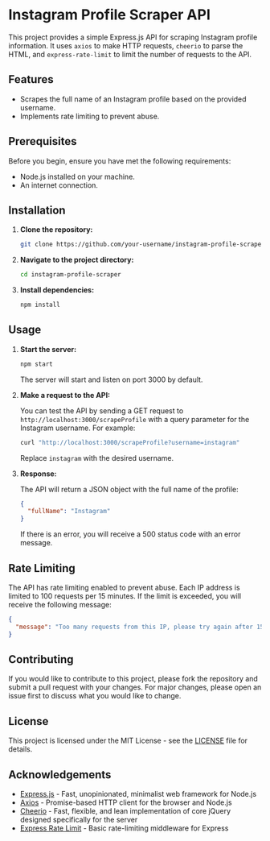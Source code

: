 
# Instagram Profile Scraper API

This project provides a simple Express.js API for scraping Instagram profile information. It uses `axios` to make HTTP requests, `cheerio` to parse the HTML, and `express-rate-limit` to limit the number of requests to the API.

## Features

- Scrapes the full name of an Instagram profile based on the provided username.
- Implements rate limiting to prevent abuse.

## Prerequisites

Before you begin, ensure you have met the following requirements:
- Node.js installed on your machine.
- An internet connection.

## Installation

1. **Clone the repository:**

   ```bash
   git clone https://github.com/your-username/instagram-profile-scraper.git
   ```

2. **Navigate to the project directory:**

   ```bash
   cd instagram-profile-scraper
   ```

3. **Install dependencies:**

   ```bash
   npm install
   ```

## Usage

1. **Start the server:**

   ```bash
   npm start
   ```

   The server will start and listen on port 3000 by default.

2. **Make a request to the API:**

   You can test the API by sending a GET request to `http://localhost:3000/scrapeProfile` with a query parameter for the Instagram username. For example:

   ```bash
   curl "http://localhost:3000/scrapeProfile?username=instagram"
   ```

   Replace `instagram` with the desired username.

3. **Response:**

   The API will return a JSON object with the full name of the profile:

   ```json
   {
     "fullName": "Instagram"
   }
   ```

   If there is an error, you will receive a 500 status code with an error message.

## Rate Limiting

The API has rate limiting enabled to prevent abuse. Each IP address is limited to 100 requests per 15 minutes. If the limit is exceeded, you will receive the following message:

```json
{
  "message": "Too many requests from this IP, please try again after 15 minutes"
}
```

## Contributing

If you would like to contribute to this project, please fork the repository and submit a pull request with your changes. For major changes, please open an issue first to discuss what you would like to change.

## License

This project is licensed under the MIT License - see the [LICENSE](LICENSE) file for details.

## Acknowledgements

- [Express.js](https://expressjs.com/) - Fast, unopinionated, minimalist web framework for Node.js
- [Axios](https://axios-http.com/) - Promise-based HTTP client for the browser and Node.js
- [Cheerio](https://cheerio.js.org/) - Fast, flexible, and lean implementation of core jQuery designed specifically for the server
- [Express Rate Limit](https://www.npmjs.com/package/express-rate-limit) - Basic rate-limiting middleware for Express
